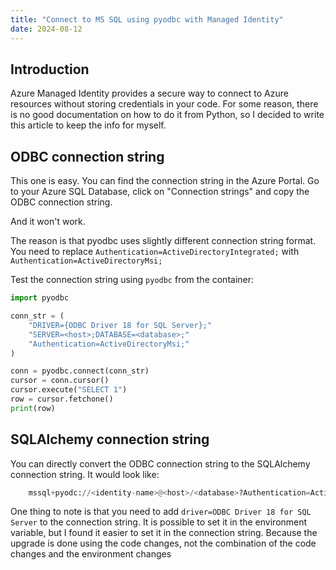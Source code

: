 ```yaml
---
title: "Connect to MS SQL using pyodbc with Managed Identity"
date: 2024-08-12
---
```


## Introduction

Azure Managed Identity provides a secure way to connect to Azure resources without storing credentials in your code.
For some reason, there is no good documentation on how to do it from Python, so I decided to write this article to keep the info for myself.

## ODBC connection string

This one is easy. You can find the connection string in the Azure Portal. Go to your Azure SQL Database, click on "Connection strings" and copy the ODBC connection string.

And it won't work.

The reason is that pyodbc uses slightly different connection string format. You need to replace `Authentication=ActiveDirectoryIntegrated;` with `Authentication=ActiveDirectoryMsi;`

Test the connection string using `pyodbc` from the container:

```python
import pyodbc

conn_str = (
    "DRIVER={ODBC Driver 18 for SQL Server};"
    "SERVER=<host>;DATABASE=<database>;"
    "Authentication=ActiveDirectoryMsi;"
)

conn = pyodbc.connect(conn_str)
cursor = conn.cursor()
cursor.execute("SELECT 1")
row = cursor.fetchone()
print(row)
```

## SQLAlchemy connection string

You can directly convert the ODBC connection string to the SQLAlchemy connection string.
It would look like:

```python
    mssql+pyodc://<identity-name>@<host>/<database>?Authentication=ActiveDirectoryMsi&driver={ODBC+Driver+18+for+SQL+Server}
```

One thing to note is that you need to add `driver=ODBC Driver 18 for SQL Server` to the connection string. It is possible to set it in the environment variable, but I found it easier to set it in the connection string. Because the upgrade is done using the code changes, not the combination of the code changes and the environment changes
